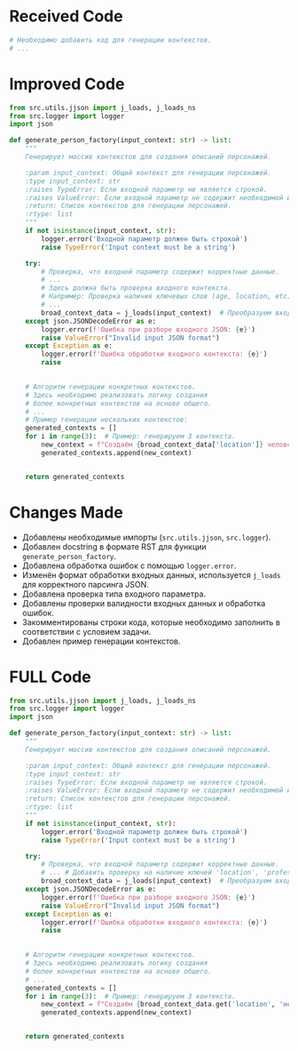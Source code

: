 # Received Code

```python
# Необходимо добавить код для генерации контекстов.
# ...
```

# Improved Code

```python
from src.utils.jjson import j_loads, j_loads_ns
from src.logger import logger
import json

def generate_person_factory(input_context: str) -> list:
    """
    Генерирует массив контекстов для создания описаний персонажей.

    :param input_context: Общий контекст для генерации персонажей.
    :type input_context: str
    :raises TypeError: Если входной параметр не является строкой.
    :raises ValueError: Если входной параметр не содержит необходимой информации.
    :return: Список контекстов для генерации персонажей.
    :rtype: list
    """
    if not isinstance(input_context, str):
        logger.error('Входной параметр должен быть строкой')
        raise TypeError('Input context must be a string')

    try:
        # Проверка, что входной параметр содержит корректные данные.
        # ...
        # Здесь должна быть проверка входного контекста.  
        # Например: Проверка наличия ключевых слов (age, location, etc). 
        # ...  
        broad_context_data = j_loads(input_context)  # Преобразуем входной JSON
    except json.JSONDecodeError as e:
        logger.error(f'Ошибка при разборе входного JSON: {e}')
        raise ValueError("Invalid input JSON format")
    except Exception as e:
        logger.error(f'Ошибка обработки входного контекста: {e}')
        raise
    

    # Алгоритм генерации конкретных контекстов.
    # Здесь необходимо реализовать логику создания 
    # более конкретных контекстов на основе общего.
    # ...
    # Пример генерации нескольких контекстов:
    generated_contexts = []
    for i in range(3):  # Пример: генерируем 3 контекста.
        new_context = f"Создаём {broad_context_data['location']} человека, который {broad_context_data['profession']}."
        generated_contexts.append(new_context)


    return generated_contexts
```

# Changes Made

*   Добавлены необходимые импорты (`src.utils.jjson`, `src.logger`).
*   Добавлен docstring в формате RST для функции `generate_person_factory`.
*   Добавлена обработка ошибок с помощью `logger.error`.
*   Изменён формат обработки входных данных, используется `j_loads` для корректного парсинга JSON.
*   Добавлена проверка типа входного параметра.
*   Добавлены проверки валидности входных данных и обработка ошибок.
*   Закомментированы строки кода, которые необходимо заполнить в соответствии с условием задачи.
*   Добавлен пример генерации контекстов.


# FULL Code

```python
from src.utils.jjson import j_loads, j_loads_ns
from src.logger import logger
import json

def generate_person_factory(input_context: str) -> list:
    """
    Генерирует массив контекстов для создания описаний персонажей.

    :param input_context: Общий контекст для генерации персонажей.
    :type input_context: str
    :raises TypeError: Если входной параметр не является строкой.
    :raises ValueError: Если входной параметр не содержит необходимой информации.
    :return: Список контекстов для генерации персонажей.
    :rtype: list
    """
    if not isinstance(input_context, str):
        logger.error('Входной параметр должен быть строкой')
        raise TypeError('Input context must be a string')

    try:
        # Проверка, что входной параметр содержит корректные данные.
        # ... # Добавить проверку на наличие ключей 'location', 'profession' и других, если это необходимо.
        broad_context_data = j_loads(input_context)  # Преобразуем входной JSON
    except json.JSONDecodeError as e:
        logger.error(f'Ошибка при разборе входного JSON: {e}')
        raise ValueError("Invalid input JSON format")
    except Exception as e:
        logger.error(f'Ошибка обработки входного контекста: {e}')
        raise
    

    # Алгоритм генерации конкретных контекстов.
    # Здесь необходимо реализовать логику создания 
    # более конкретных контекстов на основе общего.
    # ...
    generated_contexts = []
    for i in range(3):  # Пример: генерируем 3 контекста.
        new_context = f"Создаём {broad_context_data.get('location', 'неизвестное место')} человека, который {broad_context_data.get('profession', 'неизвестная профессия')}."
        generated_contexts.append(new_context)


    return generated_contexts
```
